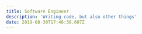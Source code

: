 ```yaml
---
title: Software Engineer
description: 'Writing code, but also other things'
date: 2019-08-30T17:46:38.607Z
---
```


